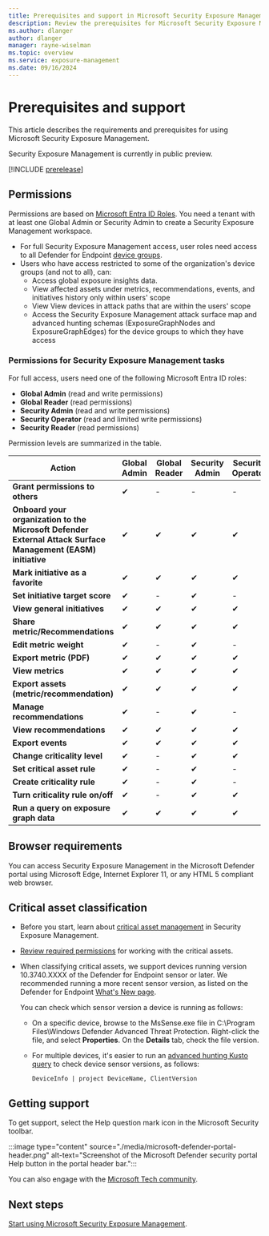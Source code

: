```yaml
---
title: Prerequisites and support in Microsoft Security Exposure Management
description: Review the prerequisites for Microsoft Security Exposure Management.
ms.author: dlanger
author: dlanger
manager: rayne-wiselman
ms.topic: overview
ms.service: exposure-management
ms.date: 09/16/2024
---
```


# Prerequisites and support

This article describes the requirements and prerequisites for using Microsoft Security Exposure Management.

Security Exposure Management is currently in public preview.

[!INCLUDE [prerelease](../includes/prerelease.md)]

## Permissions

Permissions are based on [Microsoft Entra ID Roles](/entra/identity/role-based-access-control/custom-overview). You need a tenant with at least one Global Admin or Security Admin to create a Security Exposure Management workspace.

- For full Security Exposure Management access, user roles need access to all Defender for Endpoint  [device groups](/microsoft-365/security//defender-endpoint/machine-groups).
- Users who have access restricted to some of the organization's device groups (and not to all), can:
    - Access global exposure insights data.
    - View affected assets under metrics, recommendations, events, and initiatives history only within users' scope
    - View View devices in attack paths that are within the users' scope
    - Access the Security Exposure Management attack surface map and advanced hunting schemas (ExposureGraphNodes and ExposureGraphEdges) for the device groups to which they have access

### Permissions for Security Exposure Management tasks

For full access, users need one of the following Microsoft Entra ID roles:

- **Global Admin** (read and write permissions)
- **Global Reader** (read permissions)
- **Security Admin** (read and write permissions)
- **Security Operator** (read and limited write permissions)
- **Security Reader** (read permissions)

Permission levels are summarized in the table.

| Action| Global Admin |Global Reader | Security Admin  | Security Operator | Security Reader |
|---------|---------|---------|---------|---------|---------|
| **Grant permissions to others** | ✔       |  -       |   -      | - | -|
|  **Onboard your organization to the Microsoft Defender External Attack Surface Management (EASM) initiative**   | ✔       |  ✔       |   ✔      | ✔ | ✔ |
|  **Mark initiative as a favorite**   | ✔       |  ✔       |   ✔      | ✔ | ✔ |
| **Set initiative target score** | ✔       |  -       |   ✔      | - | - |
|  **View general initiatives**  | ✔       |  ✔       |   ✔      | ✔ | ✔ |
|  **Share metric/Recommendations**   | ✔       |  ✔       |   ✔      | ✔ | ✔ |
| **Edit metric weight** | ✔       |  -       |   ✔     | - | - |
| **Export metric (PDF)** | ✔       |  ✔       |   ✔      | ✔ | ✔ |
|  **View metrics**  | ✔       |  ✔       |   ✔      | ✔ | ✔ |
| **Export assets (metric/recommendation)**  | ✔       |  ✔       |   ✔      | ✔ | ✔ |
|  **Manage recommendations**  |    ✔    | -  |  ✔  |   -      | - |
|  **View recommendations**  | ✔       |  ✔       |   ✔      | ✔ | ✔ |
|  **Export events**  | ✔       |  ✔       |   ✔      | ✔ | ✔ |
|  **Change criticality level**  | ✔       |  -       |   ✔      | ✔ | - |
| **Set critical asset rule** | ✔       |  -       |   ✔      | - | - |
|  **Create criticality rule**  | ✔       |    -    |   ✔      | - | - |
|  **Turn criticality rule on/off**  | ✔       |    -    |   ✔      | ✔ | - |
|  **Run a query on exposure graph data**  |    ✔    |   ✔     |  ✔       | ✔ | ✔ |

## Browser requirements

You can access Security Exposure Management in the Microsoft Defender portal using Microsoft Edge, Internet Explorer 11, or any HTML 5 compliant web browser.

## Critical asset classification

- Before you start, learn about [critical asset management](critical-asset-management.md) in Security Exposure Management.
- [Review required permissions](prerequisites.md#permissions) for working with the critical assets.
- When classifying critical assets, we support devices running version 10.3740.XXXX of the Defender for Endpoint sensor or later. We recommended running a more recent sensor version, as listed on the Defender for Endpoint [What's New page](/defender-endpoint/windows-whatsnew).

    You can check which sensor version a device is running as follows:

    - On a specific device, browse to the MsSense.exe file in
C:\Program Files\Windows Defender Advanced Threat Protection. Right-click the file, and select **Properties**. On the **Details** tab, check the file version.
    - For multiple devices, it's easier to run an [advanced hunting Kusto query](/defender-xdr/advanced-hunting-query-language) to check device sensor versions, as follows:

        ``` DeviceInfo | project DeviceName, ClientVersion ```



## Getting support

To get support, select the Help question mark icon in the Microsoft Security toolbar.

:::image type="content" source="./media/microsoft-defender-portal-header.png" alt-text="Screenshot of the Microsoft Defender security portal Help button in the portal header bar.":::

You can also engage with the [Microsoft Tech community](https://techcommunity.microsoft.com/).  

## Next steps

[Start using Microsoft Security Exposure Management](get-started-exposure-management.md).
